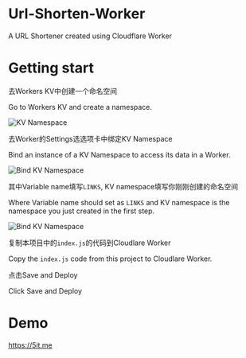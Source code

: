 # Url-Shorten-Worker
A URL Shortener created using Cloudflare Worker

# Getting start
去Workers KV中创建一个命名空间

Go to Workers KV and create a namespace.

![KV Namespace](https://cdn.jsdelivr.net/npm/imst@0.0.4/20201205232805.png)

去Worker的Settings选选项卡中绑定KV Namespace

Bind an instance of a KV Namespace to access its data in a Worker.

![Bind KV Namespace](https://cdn.jsdelivr.net/npm/imst@0.0.4/20201205232536.png)

其中Variable name填写`LINKS`, KV namespace填写你刚刚创建的命名空间

Where Variable name should set as `LINKS` and KV namespace is the namespace you just created in the first step.

![Bind KV Namespace](https://cdn.jsdelivr.net/npm/imst@0.0.4/20201205232704.png)

复制本项目中的`index.js`的代码到Cloudlare Worker 

Copy the `index.js` code from this project to Cloudlare Worker. 

点击Save and Deploy

Click Save and Deploy

# Demo
https://5it.me
